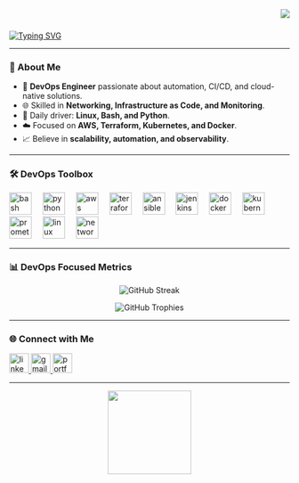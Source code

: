 <div align="right">
  <img src="https://visitor-badge.laobi.icu/badge?page_id=vaibhav8485.vaibhav8485&" />
</div>

###

[![Typing SVG](https://readme-typing-svg.demolab.com?font=Fira+Code&size=24&pause=1000&color=00C2FF&width=500&lines=Hey+there!+👋+I'm+Vaibhav;DevOps+Engineer+from+India;Automating+%26+Scaling+Infrastructure;Passionate+about+Cloud+%26+Networking)](https://git.io/typing-svg)

---

### 🚀 About Me
- 🔧 **DevOps Engineer** passionate about automation, CI/CD, and cloud-native solutions.  
- 🌐 Skilled in **Networking, Infrastructure as Code, and Monitoring**.  
- 🐧 Daily driver: **Linux, Bash, and Python**.  
- ☁️ Focused on **AWS, Terraform, Kubernetes, and Docker**.  
- 📈 Believe in **scalability, automation, and observability**.  

---

### 🛠️ DevOps Toolbox

<p align="left">
  <img src="https://cdn.jsdelivr.net/gh/devicons/devicon/icons/bash/bash-original.svg" height="40" alt="bash logo" />
  <img width="12"/>
  <img src="https://cdn.jsdelivr.net/gh/devicons/devicon/icons/python/python-original.svg" height="40" alt="python logo" />
  <img width="12"/>
  <img src="https://skillicons.dev/icons?i=aws" height="40" alt="aws logo" />
  <img width="12"/>
  <img src="https://cdn.jsdelivr.net/gh/devicons/devicon/icons/terraform/terraform-original.svg" height="40" alt="terraform logo" />
  <img width="12"/>
  <img src="https://cdn.jsdelivr.net/gh/devicons/devicon/icons/ansible/ansible-original.svg" height="40" alt="ansible logo" />
  <img width="12"/>
  <img src="https://cdn.jsdelivr.net/gh/devicons/devicon/icons/jenkins/jenkins-original.svg" height="40" alt="jenkins logo" />
  <img width="12"/>
  <img src="https://cdn.jsdelivr.net/gh/devicons/devicon/icons/docker/docker-original.svg" height="40" alt="docker logo" />
  <img width="12"/>
  <img src="https://cdn.jsdelivr.net/gh/devicons/devicon/icons/kubernetes/kubernetes-plain.svg" height="40" alt="kubernetes logo" />
  <img width="12"/>
  <img src="https://cdn.jsdelivr.net/gh/devicons/devicon/icons/prometheus/prometheus-original.svg" height="40" alt="prometheus logo" />
  <img width="12"/>
  <img src="https://cdn.jsdelivr.net/gh/devicons/devicon/icons/linux/linux-original.svg" height="40" alt="linux logo" />
  <img width="12"/>
  <img src="https://skillicons.dev/icons?i=network" height="40" alt="networking logo" />
</p>

---

### 📊 DevOps Focused Metrics
<div align="center">

![GitHub Streak](https://streak-stats.demolab.com?user=vaibhav8485&theme=tokyonight&hide_border=true&border_radius=10)  

![GitHub Trophies](https://github-profile-trophy.vercel.app/?username=vaibhav8485&theme=onestar&no-frame=true&margin-w=10&margin-h=10)  

</div>

---

### 🌐 Connect with Me
<div align="left">
  <a href="https://www.linkedin.com/in/vaibhav-umbarkar-80361a197" target="_blank">
    <img src="https://img.shields.io/static/v1?message=LinkedIn&logo=linkedin&label=&color=0077B5&logoColor=white&labelColor=&style=flat" height="35" alt="linkedin logo" />
  </a>
  <a href="mailto:vaibhavumbarkar8485@gmail.com" target="_blank">
    <img src="https://img.shields.io/static/v1?message=Gmail&logo=gmail&label=&color=D14836&logoColor=white&labelColor=&style=flat" height="35" alt="gmail logo" />
  </a>
  <a href="https://www.vaibhavumbarkar.tech" target="_blank">
    <img src="https://img.shields.io/static/v1?message=Portfolio&logo=githubpages&label=&color=121013&logoColor=white&labelColor=&style=flat" height="35" alt="portfolio logo" />
  </a>
</div>

---

<div align="center">
  <img height="150" src="https://media3.giphy.com/channel_assets/yeyoruiz/wnwJBP5LC34h.gif" />
</div>
